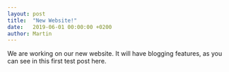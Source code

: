 ```yaml
---
layout: post
title:  "New Website!"
date:   2019-06-01 00:00:00 +0200
author: Martin
---
```

We are working on our new website.
It will have blogging features, as you can see in this first test post here.